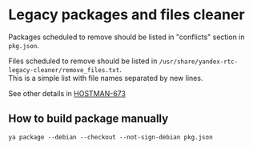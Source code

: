 # Legacy packages and files cleaner

Packages scheduled to remove should be listed in "conflicts" section in
`pkg.json`.

Files scheduled to remove should be listed in
`/usr/share/yandex-rtc-legacy-cleaner/remove_files.txt`.  
This is a simple list with file names separated by new lines.

See other details in [HOSTMAN-673](https://st.yandex-team.ru/HOSTMAN-673)

## How to build package manually

    ya package --debian --checkout --not-sign-debian pkg.json
